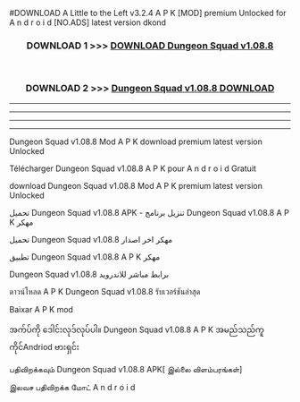 #DOWNLOAD A Little to the Left v3.2.4 A P K [MOD] premium Unlocked for A n d r o i d [NO.ADS] latest version dkond 



<div align="center">

<h3>DOWNLOAD 1 >>> <a href="https://downloadmod1.web.app/?judul=Dungeon Squad v1.08.8 ">DOWNLOAD Dungeon Squad v1.08.8 </a></h3><br>

<h3>DOWNLOAD 2 >>> <a href="https://downloadmod1.web.app/?judul=Dungeon Squad v1.08.8 ">Dungeon Squad v1.08.8  DOWNLOAD </a></h3>

</div>


----------------------------------------------------------

----------------------------------------------------------

----------------------------------------------------------

----------------------------------------------------------


Dungeon Squad v1.08.8  Mod A P K download premium latest version Unlocked

Télécharger Dungeon Squad v1.08.8  A P K pour A n d r o i d Gratuit

download Dungeon Squad v1.08.8  Mod A P K premium latest version Unlocked

تحميل Dungeon Squad v1.08.8  APK - تنزيل برنامج Dungeon Squad v1.08.8  A P K مهكر

تحميل Dungeon Squad v1.08.8  مهكر اخر اصدار

تطبيق Dungeon Squad v1.08.8  A P K مهكر

Dungeon Squad v1.08.8  برابط مباشر للاندرويد

ดาวน์โหลด A P K Dungeon Squad v1.08.8  รับเวอร์ชันล่าสุด

Baixar A P K mod

အက်ပ်ကို ဒေါင်းလုဒ်လုပ်ပါ။ Dungeon Squad v1.08.8  A P K အမည်သည်ကူကိုင်Andriod ဗားရှင်း

பதிவிறக்கவும் Dungeon Squad v1.08.8  APK[ இல்லை விளம்பரங்கள்] 
 
இலவச பதிவிறக்க மோட் A n d r o i d



